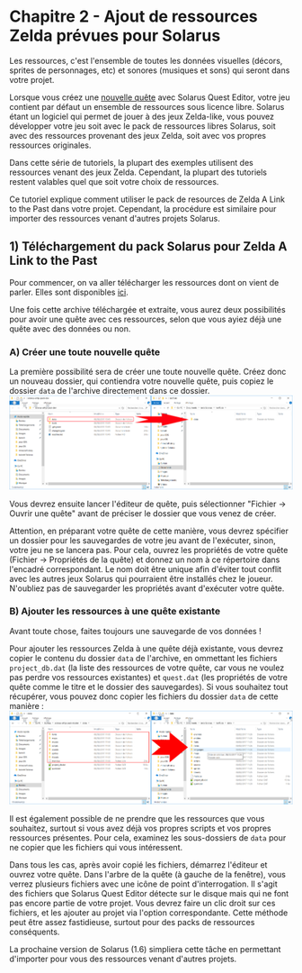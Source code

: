# Chapitre 2 - Ajout de ressources Zelda prévues pour Solarus

Les ressources, c'est l'ensemble de toutes les données visuelles (décors, sprites de personnages, etc) et sonores (musiques et sons) qui seront dans votre projet.

Lorsque vous créez une [nouvelle quête](../001.getting_started/chapter.md) avec Solarus Quest Editor, votre jeu contient par défaut un ensemble de ressources sous licence libre.
Solarus étant un logiciel qui permet de jouer à des jeux Zelda-like, vous pouvez développer votre jeu soit avec le pack de ressources libres Solarus, soit avec des ressources provenant des jeux Zelda, soit avec vos propres ressources originales.

Dans cette série de tutoriels, la plupart des exemples utilisent des ressources venant des jeux Zelda. Cependant, la plupart des tutoriels restent valables quel que soit votre choix de ressources.

Ce tutoriel explique comment utiliser le pack de resources de Zelda A Link to the Past dans votre projet. Cependant, la procédure est similaire pour importer des ressources venant d'autres projets Solarus.

## 1) Téléchargement du pack Solarus pour Zelda A Link to the Past

Pour commencer, on va aller télécharger les ressources dont on vient de parler. Elles sont disponibles [ici](https://github.com/solarus-games/solarus-alttp-pack/archive/master.zip).

Une fois cette archive téléchargée et extraite, vous aurez deux possibilités pour avoir une quête avec ces ressources, selon que vous ayiez déjà une quête avec des données ou non.

### A) Créer une toute nouvelle quête

La première possibilité sera de créer une toute nouvelle quête. Créez donc un nouveau dossier, qui contiendra votre nouvelle quête, puis copiez le dossier `data` de l'archive directement dans ce dossier.
![](images/add_ressource_mode1.png)

Vous devrez ensuite lancer l'éditeur de quête, puis sélectionner "Fichier -> Ouvrir une quête" avant de préciser le dossier que vous venez de créer.

Attention, en préparant votre quête de cette manière, vous devrez spécifier un dossier pour les sauvegardes de votre jeu avant de l'exécuter, sinon, votre jeu ne se lancera pas.
Pour cela, ouvrez les propriétés de votre quête (Fichier -> Propriétés de la quête) et donnez un nom à ce répertoire dans l'encadré correspondant. Le nom doit être unique afin d'éviter tout conflit avec les autres jeux Solarus qui pourraient être installés chez le joueur. N'oubliez pas de sauvegarder les propriétés avant d'exécuter votre quête.

### B) Ajouter les ressources à une quête existante

Avant toute chose, faites toujours une sauvegarde de vos données !

Pour ajouter les ressources Zelda à une quête déjà existante, vous devrez copier le contenu du dossier `data` de l'archive, en ommettant les fichiers `project_db.dat` (la liste des ressources de votre quête, car vous ne voulez pas perdre vos ressources existantes) et `quest.dat` (les propriétés de votre quête comme le titre et le dossier des sauvegardes). Si vous souhaitez tout récupérer, vous pouvez donc copier les fichiers du dossier `data` de cette manière :
![](images/add_ressource_mode2.png)

Il est également possible de ne prendre que les ressources que vous souhaitez, surtout si vous avez déjà vos propres scripts et vos propres ressources présentes. Pour cela, examinez les sous-dossiers de `data` pour ne copier que les fichiers qui vous intéressent.

Dans tous les cas, après avoir copié les fichiers, démarrez l'éditeur et ouvrez votre quête.
Dans l'arbre de la quête (à gauche de la fenêtre), vous verrez plusieurs fichiers avec une icône de point d'interrogation. Il s'agit des fichiers que Solarus Quest Editor détecte sur le disque mais qui ne font pas encore partie de votre projet. Vous devrez faire un clic droit sur ces fichiers, et les ajouter au projet via l'option correspondante. Cette méthode peut être assez fastidieuse, surtout pour des packs de ressources conséquents.

La prochaine version de Solarus (1.6) simpliera cette tâche en permettant d'importer pour vous des ressources venant d'autres projets.
